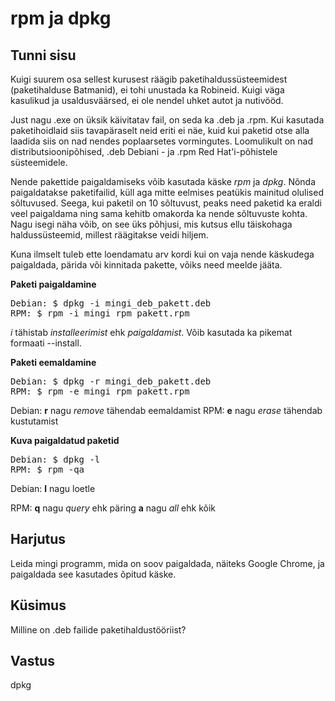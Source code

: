﻿# rpm ja dpkg

## Tunni sisu

Kuigi suurem osa sellest kurusest räägib paketihaldussüsteemidest (paketihalduse Batmanid), ei tohi unustada ka Robineid. Kuigi väga kasulikud ja usaldusväärsed, ei ole nendel uhket autot ja nutivööd.

Just nagu .exe on üksik käivitatav fail, on seda ka .deb ja .rpm. Kui kasutada paketihoidlaid siis tavapäraselt neid eriti ei näe, kuid kui paketid otse alla laadida siis on nad nendes poplaarsetes vormingutes. Loomulikult on nad distributsioonipõhised, .deb Debiani - ja .rpm Red Hat'i-põhistele süsteemidele.

Nende pakettide paigaldamiseks võib kasutada käske *rpm* ja *dpkg*. Nõnda paigaldatakse paketifailid, küll aga mitte eelmises peatükis mainitud olulised sõltuvused. Seega, kui paketil on 10 sõltuvust, peaks need paketid ka eraldi veel paigaldama ning sama kehitb omakorda ka nende sõltuvuste kohta. Nagu isegi näha võib, on see üks põhjusi, mis kutsus ellu täiskohaga haldussüsteemid, millest räägitakse veidi hiljem.

Kuna ilmselt tuleb ette loendamatu arv kordi kui on vaja nende käskudega paigaldada, pärida või kinnitada pakette, võiks need meelde jääta.

<b>Paketi paigaldamine</b>

<pre>
Debian: $ dpkg -i mingi_deb_pakett.deb
RPM: $ rpm -i mingi_rpm_pakett.rpm
</pre>

*i* tähistab *installeerimist* ehk *paigaldamist*. Võib kasutada ka pikemat formaati --install.

<b>Paketi eemaldamine</b>

<pre>
Debian: $ dpkg -r mingi_deb_pakett.deb
RPM: $ rpm -e mingi_rpm_pakett.rpm
</pre>

Debian: <b>r</b> nagu *remove* tähendab eemaldamist
RPM: <b>e</b> nagu *erase* tähendab kustutamist

<b>Kuva paigaldatud paketid</b>

<pre>
Debian: $ dpkg -l
RPM: $ rpm -qa
</pre>

Debian: <b>l</b> nagu loetle

RPM: <b>q</b> nagu *query* ehk päring <b>a</b> nagu *all* ehk kõik

## Harjutus

Leida mingi programm, mida on soov paigaldada, näiteks Google Chrome, ja paigaldada see kasutades õpitud käske.

## Küsimus

Milline on .deb failide paketihaldustööriist?

## Vastus

dpkg
